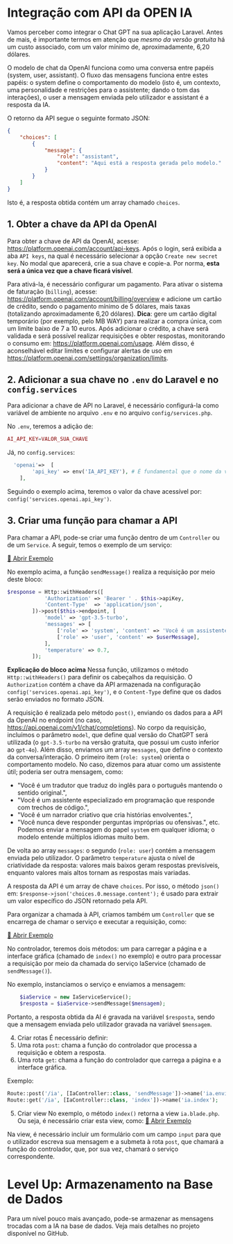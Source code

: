 # Integração com API da OPEN IA
Vamos perceber como integrar o Chat GPT na sua aplicação Laravel. 
Antes de mais, é importante termos em atenção que *mesmo da versão gratuita* há um custo associado, com um valor mínimo de, aproximadamente, 6,20 dólares.

O modelo de chat da OpenAI funciona como uma conversa entre papéis (system, user, assistant). 
O fluxo das mensagens funciona entre estes papéis: o system define o comportamento do modelo (isto é, um contexto, uma personalidade e restrições para o assistente; dando o tom das interações), o user a mensagem enviada pelo utilizador e assistant é a resposta da IA.

O retorno da API segue o seguinte formato JSON:
```json
{
    "choices": [
        {
            "message": {
                "role": "assistant",
                "content": "Aqui está a resposta gerada pelo modelo."
            }
        }
    ]
}
```
Isto é, a resposta obtida contém um array chamado `choices`.


## 1. Obter a chave da API da OpenAI
Para obter a chave de API da OpenAI, acesse: https://platform.openai.com/account/api-keys. 
Após o login, será exibida a aba `API keys`, na qual é necessário selecionar a opção `Create new secret key`. 
No modal que aparecerá, crie a sua chave e copie-a. Por norma, **esta será a única vez que a chave ficará visível**. 

Para ativá-la, é necessário configurar um pagamento. Para ativar o sistema de faturação (`billing`), acesse: https://platform.openai.com/account/billing/overview e adicione um cartão de crédito, sendo o pagamento mínimo de 5 dólares, mais taxas (totalizando aproximadamente 6,20 dólares). 
**Dica**: gere um cartão digital temporário (por exemplo, pelo MB WAY) para realizar a compra única, com um limite baixo de 7 a 10 euros. 
Após adicionar o crédito, a chave será validada e será possível realizar requisições e obter respostas, monitorando o consumo em: https://platform.openai.com/usage. Além disso, é aconselhável editar limites e configurar alertas de uso em https://platform.openai.com/settings/organization/limits.


## 2. Adicionar a sua chave no `.env` do Laravel e no `config.services`
Para adicionar a chave de API no Laravel, é necessário configurá-la como variável de ambiente no arquivo `.env` e no arquivo `config/services.php`. 

No `.env`, teremos a adição de: 
```php
AI_API_KEY=VALOR_SUA_CHAVE
```

Já, no `config.services`:
```php
  'openai'=>  [
        'api_key' => env('IA_API_KEY'), # É fundamental que o nome da variável de ambiente seja referenciado corretamente
    ],
```
Seguindo o exemplo acima, teremos o valor da chave acessível por: `config('services.openai.api_key')`.

## 3. Criar uma função para chamar a API
Para chamar a API, pode-se criar uma função dentro de um `Controller` ou de um `Service`. A seguir, temos o exemplo de um serviço:

[🔗 Abrir Exemplo](file:///C:/Users/CESAE/Desktop/ApiGpt/AiService.php)

No exemplo acima, a função `sendMessage()` realiza a requisição por meio deste bloco:
```php
$response = Http::withHeaders([
            'Authorization' => 'Bearer ' . $this->apiKey,
            'Content-Type'  => 'application/json',
        ])->post($this->endpoint, [
            'model' => 'gpt-3.5-turbo',
            'messages' => [
                ['role' => 'system', 'content' => 'Você é um assistente útil.'],
                ['role' => 'user', 'content' => $userMessage],
            ],
            'temperature' => 0.7,
        ]);
```
**Explicação do bloco acima**
Nessa função, utilizamos o método `Http::withHeaders()` para definir os cabeçalhos da requisição. O `Authorization` contém a chave da API armazenada na configuração `config('services.openai.api_key')`, e o `Content-Type` define que os dados serão enviados no formato JSON.

A requisição é realizada pelo método `post()`, enviando os dados para a API da OpenAI no endpoint (no caso, https://api.openai.com/v1/chat/completions). 
No corpo da requisição, incluímos o parâmetro `model`, que define qual versão do ChatGPT será utilizada (o `gpt-3.5-turbo` na versão gratuita, que possui um custo inferior ao `gpt-4o`). 
Além disso, enviamos um array `messages`, que define o contexto da conversa/interação. O primeiro item (`role: system`) orienta o comportamento modelo. No caso, dizemos para atuar como um assistente útil; poderia ser outra mensagem, como: 
- "Você é um tradutor que traduz do inglês para o português mantendo o sentido original.", 
- "Você é um assistente especializado em programação que responde com trechos de código.", 
- "Você é um narrador criativo que cria histórias envolventes.", 
- "Você nunca deve responder perguntas impróprias ou ofensivas.", etc.
Podemos enviar a mensagem do papel `system` em qualquer idioma; o modelo entende múltiplos idiomas muito bem.

De volta ao array `messages`: o segundo (`role: user`) contém a mensagem enviada pelo utilizador. 
O parâmetro `temperature` ajusta o nível de criatividade da resposta: valores mais baixos geram respostas previsíveis, enquanto valores mais altos tornam as respostas mais variadas.

A resposta da API é um array de chave `choices`. Por isso, o método `json()` em: `$response->json('choices.0.message.content');` é usado para extrair um valor específico do JSON retornado pela API.


Para organizar a chamada à API, criamos também um `Controller` que se encarrega de chamar o serviço e executar a requisição, como:

[🔗 Abrir Exemplo](file:///C:/Users/CESAE/Desktop/ApiGpt/IaController.php)

No controlador, teremos dois métodos: um para carregar a página e a interface gráfica (chamado de `index()` no exemplo) e outro para processar a requisição por meio da chamada do serviço IaService (chamado de `sendMessage()`). 

No exemplo, instanciamos o serviço e enviamos a mensagem:
```php
    $iaService = new IaServiceService();
    $resposta = $iaService->sendMessage($mensagem);
```
Portanto, a resposta obtida da AI é gravada na variável `$resposta`, sendo que a mensagem enviada pelo utilizador gravada na variável `$mensagem`.

4. Criar rotas
É necessário definir:
1. Uma rota `post`: chama a função do controlador que processa a requisição e obtem a resposta.
2. Uma rota `get`: chama a função do controlador que carrega a página e a interface gráfica.

Exemplo:
```php
Route::post('/ia', [IaController::class, 'sendMessage'])->name('ia.enviar');
Route::get('/ia', [IaController::class, 'index'])->name('ia.index');
```

5. Criar view
No exemplo, o método `index()` retorna a view `ia.blade.php`. Ou seja, é necessário criar esta view, como:
[🔗 Abrir Exemplo](file:///C:/Users/CESAE/Desktop/ApiGpt/ia.blade.php)

Na view, é necessário incluir um formulário com um campo `input` para que o utilizador escreva sua mensagem e a submeta à rota `post`, que chamará a função do controlador, que, por sua vez, chamará o serviço correspondente.

# Level Up: Armazenamento na Base de Dados
Para um nível pouco mais avançado, pode-se armazenar as mensagens trocadas com a IA na base de dados. Veja mais detalhes no projeto disponível no GitHub.